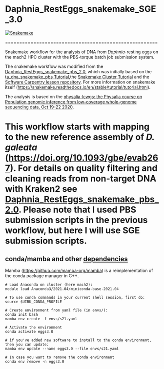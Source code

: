 # Daphnia_RestEggs_snakemake_SGE_3.0

[![Snakemake](https://img.shields.io/badge/snakemake-≥5.6.0-brightgreen.svg?style=flat)](https://snakemake.readthedocs.io)

======================================================

Snakemake workflow for the analysis of DNA from *Daphnia*-resting eggs on the mach2 HPC cluster with the PBS-torque batch job submission system. 

The snakemake workflow was modified from the [Daphnia_RestEggs_snakemake_pbs_2.0](https://github.com/tholtzem/Daphnia_RestEggs_snakemake_pbs_2.0), which was initially based on the [ta_dna_snakemake_pbs Tutorial](https://github.com/schimar/ta_dna_snakemake_pbs),the [Snakemake Cluster Tutorial](https://github.com/SchlossLab/snakemake_cluster_tutorial.git) and the [Software Carpentry lesson repository](https://hpc-carpentry.github.io/hpc-python/17-cluster/). For more information on snakemake itself (https://snakemake.readthedocs.io/en/stable/tutorial/tutorial.html).

The analysis is based on the [physalia-lcwgs: the Physalia course on Population genomic inference from low-coverage whole-genome sequencing data, Oct 19-22 2020](https://github.com/nt246/physalia-lcwgs).

This workflow starts with mapping to the new reference assembly of *D. galeata* (https://doi.org/10.1093/gbe/evab267). For details on quality filtering and cleaning reads from non-target DNA with Kraken2 see [Daphnia_RestEggs_snakemake_pbs_2.0](https://github.com/tholtzem/Daphnia_RestEggs_snakemake_pbs_2.0). Please note that I used PBS submission scripts in the previous workflow, but here I will use SGE submission scripts.
======================================================

## conda/mamba and other [dependencies](https://github.com/schimar/ta_dna_snakemake_pbs/blob/main/envs/s21.yaml)   

Mamba (https://github.com/mamba-org/mamba) is a reimplementation of the conda package manager in C++.

```
# Load Anaconda on cluster (here mach2):
module load Anaconda3/2021.04/miniconda-base-2021.04

# To use conda commands in your current shell session, first do:
source $UIBK_CONDA_PROFILE

# Create environment from yaml file (in envs/):
conda init bash
mamba env create -f envs/s21.yaml

# Activate the environment
conda activate eggs3.0

# if you've added new software to install to the conda environment, then you can update:
mamba env update --name eggs3.0 --file envs/s21.yaml

# In case you want to remove the conda environment
conda env remove -n eggs3.0

```

